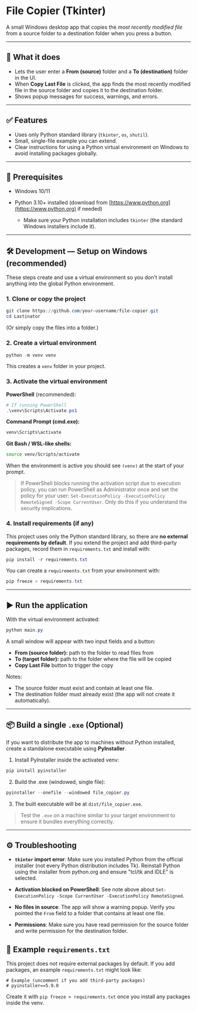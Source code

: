 # File Copier (Tkinter)

A small Windows desktop app that copies the _most recently modified file_ from a source folder to a destination folder when you press a button.

---

## 🔎 What it does

- Lets the user enter a **From (source)** folder and a **To (destination)** folder in the UI.
- When **Copy Last File** is clicked, the app finds the most recently modified file in the source folder and copies it to the destination folder.
- Shows popup messages for success, warnings, and errors.

---

## ✅ Features

- Uses only Python standard library (`tkinter`, `os`, `shutil`).
- Small, single-file example you can extend.
- Clear instructions for using a Python virtual environment on Windows to avoid installing packages globally.

---

## 🧾 Prerequisites

- Windows 10/11
- Python 3.10+ installed (download from [https://www.python.org](https://www.python.org) if needed)

  - Make sure your Python installation includes `tkinter` (the standard Windows installers include it).

---

## 🛠 Development — Setup on Windows (recommended)

These steps create and use a virtual environment so you don't install anything into the global Python environment.

### 1. Clone or copy the project

```powershell
git clone https://github.com/your-username/file-copier.git
cd Lastinator
```

(Or simply copy the files into a folder.)

### 2. Create a virtual environment

```powershell
python -m venv venv
```

This creates a `venv` folder in your project.

### 3. Activate the virtual environment

**PowerShell** (recommended):

```powershell
# If running PowerShell
.\venv\Scripts\Activate.ps1
```

**Command Prompt (cmd.exe):**

```cmd
venv\Scripts\activate
```

**Git Bash / WSL-like shells:**

```bash
source venv/Scripts/activate
```

When the environment is active you should see `(venv)` at the start of your prompt.

> If PowerShell blocks running the activation script due to execution policy, you can run PowerShell as Administrator once and set the policy for your user: `Set-ExecutionPolicy -ExecutionPolicy RemoteSigned -Scope CurrentUser`. Only do this if you understand the security implications.

### 4. Install requirements (if any)

This project uses only the Python standard library, so there are **no external requirements by default**. If you extend the project and add third-party packages, record them in `requirements.txt` and install with:

```powershell
pip install -r requirements.txt
```

You can create a `requirements.txt` from your environment with:

```powershell
pip freeze > requirements.txt
```

---

## ▶️ Run the application

With the virtual environment activated:

```powershell
python main.py
```

A small window will appear with two input fields and a button:

- **From (source folder):** path to the folder to read files from
- **To (target folder):** path to the folder where the file will be copied
- **Copy Last File** button to trigger the copy

Notes:

- The source folder must exist and contain at least one file.
- The destination folder must already exist (the app will not create it automatically).

---

## 📦 Build a single `.exe` (Optional)

If you want to distribute the app to machines without Python installed, create a standalone executable using **PyInstaller**.

1. Install PyInstaller inside the activated venv:

```powershell
pip install pyinstaller
```

2. Build the .exe (windowed, single file):

```powershell
pyinstaller --onefile --windowed file_copier.py
```

3. The built executable will be at `dist/file_copier.exe`.

> Test the `.exe` on a machine similar to your target environment to ensure it bundles everything correctly.

---

## ⚙️ Troubleshooting

- **`tkinter` import error**: Make sure you installed Python from the official installer (not every Python distribution includes Tk). Reinstall Python using the installer from python.org and ensure "tcl/tk and IDLE" is selected.

- **Activation blocked on PowerShell**: See note above about `Set-ExecutionPolicy -Scope CurrentUser -ExecutionPolicy RemoteSigned`.

- **No files in source**: The app will show a warning popup. Verify you pointed the `From` field to a folder that contains at least one file.

- **Permissions**: Make sure you have read permission for the source folder and write permission for the destination folder.

## 📁 Example `requirements.txt`

This project does not require external packages by default. If you add packages, an example `requirements.txt` might look like:

```
# Example (uncomment if you add third-party packages)
# pyinstaller==5.9.0
```

Create it with `pip freeze > requirements.txt` once you install any packages inside the venv.

